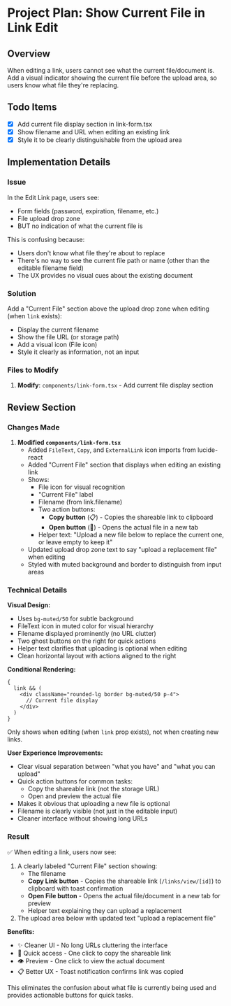 # Project Plan: Show Current File in Link Edit

## Overview

When editing a link, users cannot see what the current file/document is. Add a visual indicator showing the current file before the upload area, so users know what file they're replacing.

## Todo Items

- [x] Add current file display section in link-form.tsx
- [x] Show filename and URL when editing an existing link
- [x] Style it to be clearly distinguishable from the upload area

## Implementation Details

### Issue

In the Edit Link page, users see:

- Form fields (password, expiration, filename, etc.)
- File upload drop zone
- BUT no indication of what the current file is

This is confusing because:

- Users don't know what file they're about to replace
- There's no way to see the current file path or name (other than the editable filename field)
- The UX provides no visual cues about the existing document

### Solution

Add a "Current File" section above the upload drop zone when editing (when `link` exists):

- Display the current filename
- Show the file URL (or storage path)
- Add a visual icon (File icon)
- Style it clearly as information, not an input

### Files to Modify

1. **Modify**: `components/link-form.tsx` - Add current file display section

## Review Section

### Changes Made

1. **Modified `components/link-form.tsx`**
   - Added `FileText`, `Copy`, and `ExternalLink` icon imports from lucide-react
   - Added "Current File" section that displays when editing an existing link
   - Shows:
     - File icon for visual recognition
     - "Current File" label
     - Filename (from link.filename)
     - Two action buttons:
       - **Copy button** (📋) - Copies the shareable link to clipboard
       - **Open button** (🔗) - Opens the actual file in a new tab
     - Helper text: "Upload a new file below to replace the current one, or leave empty to keep it"
   - Updated upload drop zone text to say "upload a replacement file" when editing
   - Styled with muted background and border to distinguish from input areas

### Technical Details

**Visual Design:**

- Uses `bg-muted/50` for subtle background
- FileText icon in muted color for visual hierarchy
- Filename displayed prominently (no URL clutter)
- Two ghost buttons on the right for quick actions
- Helper text clarifies that uploading is optional when editing
- Clean horizontal layout with actions aligned to the right

**Conditional Rendering:**

```tsx
{
  link && (
    <div className="rounded-lg border bg-muted/50 p-4">
      // Current file display
    </div>
  )
}
```

Only shows when editing (when `link` prop exists), not when creating new links.

**User Experience Improvements:**

- Clear visual separation between "what you have" and "what you can upload"
- Quick action buttons for common tasks:
  - Copy the shareable link (not the storage URL)
  - Open and preview the actual file
- Makes it obvious that uploading a new file is optional
- Filename is clearly visible (not just in the editable input)
- Cleaner interface without showing long URLs

### Result

✅ When editing a link, users now see:

1. A clearly labeled "Current File" section showing:
   - The filename
   - **Copy Link button** - Copies the shareable link (`/links/view/[id]`) to clipboard with toast confirmation
   - **Open File button** - Opens the actual file/document in a new tab for preview
   - Helper text explaining they can upload a replacement
2. The upload area below with updated text "upload a replacement file"

**Benefits:**

- ✨ Cleaner UI - No long URLs cluttering the interface
- 🔗 Quick access - One click to copy the shareable link
- 👁️ Preview - One click to view the actual document
- 📋 Better UX - Toast notification confirms link was copied

This eliminates the confusion about what file is currently being used and provides actionable buttons for quick tasks.
